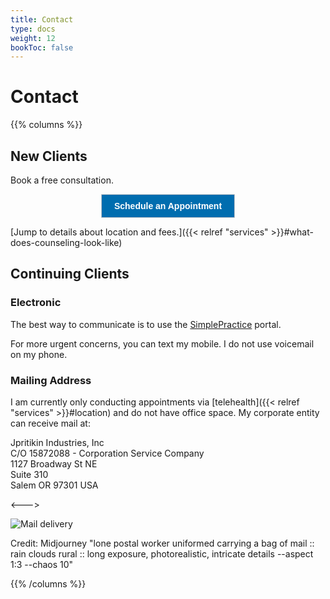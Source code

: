 ```yaml
---
title: Contact
type: docs
weight: 12
bookToc: false
---
```


# Contact

{{% columns %}}

## New Clients

Book a free consultation.

<center>
<!-- ScheduleOnce button START -->
<button id="SOIBTN_jpintro" style="background: #006DAF; color: #ffffff; padding: 10px 20px; border: 1px solid #c8c8c8; font: bold 14px Arial; cursor: pointer;" data-height="580" data-psz="00" data-so-page="jpintro" data-delay="1">Schedule an Appointment</button>
<script type="text/javascript" src="https://cdn.oncehub.com/mergedjs/so.js"></script>
<!-- ScheduleOnce button END -->
</center>

[Jump to details about location and fees.]({{< relref "services"  >}}#what-does-counseling-look-like)

## Continuing Clients

### Electronic

The best way to communicate is to use the [SimplePractice](https://joshua-pritikin.clientsecure.me/sign-in) portal.

For more urgent concerns, you can text my mobile. I do not use voicemail on my phone.

### Mailing Address

I am currently only conducting appointments via [telehealth]({{< relref "services"  >}}#location) and do not have office space. My corporate entity can receive mail at:

Jpritikin Industries, Inc  
C/O 15872088 - Corporation Service Company  
1127 Broadway St NE  
Suite 310  
Salem OR 97301 USA

<--->

![Mail delivery](mail-delivery.webp)

Credit: Midjourney "lone postal worker uniformed carrying a bag of mail :: rain clouds rural :: long exposure, photorealistic, intricate details --aspect 1:3 --chaos 10"

{{% /columns %}}
